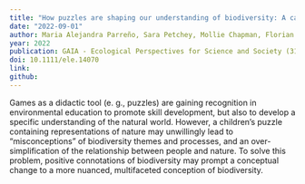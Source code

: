 ```yaml
---
title: "How puzzles are shaping our understanding of biodiversity: A call for more research into biodiversity representation in educational games"
date: "2022-09-01"
author: Maria Alejandra Parreño, Sara Petchey, Mollie Chapman, Florian Altermatt, Norman Backhaus, Anna Deplazes-Zemp, Katherine Horgan, Pascal A. Niklaus, Morana Mihaljević, Frank Pennekamp, Maria João  Santos, Michael Schaepman, Bernhard Schmid, Vanessa Weber de Melo, Debra Zuppinger-Dingley, Owen L. Petchey
year: 2022
publication: GAIA - Ecological Perspectives for Science and Society (31), 3
doi: 10.1111/ele.14070
link:
github:
---
```


Games as a didactic tool (e. g., puzzles) are gaining recognition in environmental education to promote skill development, but also to develop a specific understanding of the natural world. However, a children’s puzzle containing representations of nature may unwillingly lead
to “misconceptions” of biodiversity themes and processes, and an over-simplification of the relationship between people and nature. To solve this problem, positive connotations of biodiversity may prompt a conceptual change to a more nuanced, multifaceted conception of biodiversity.
